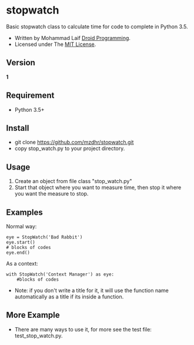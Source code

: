# stopwatch
Basic stopwatch class to calculate time for code to complete in Python 3.5.

* Written by Mohammad Laif [Droid Programming](droidprogramming.com).
* Licensed under The [MIT License](../master/LICENSE).


## Version
**1**


## Requirement
* Python 3.5+


## Install
* git clone https://github.com/mzdhr/stopwatch.git
* copy stop_watch.py to your project directory.


## Usage
1. Create an object from file class "stop_watch.py"
2. Start that object where you want to measure time, then stop it where you want the measure to stop.

## Examples
Normal way:
```
eye = StopWatch('Bad Rabbit')
eye.start()
# blocks of codes
eye.end()
```

As a context:
```
with StopWatch('Context Manager') as eye:
    #blocks of codes
```

* Note: if you don't write a title for it, it will use the function name automatically as a title if its inside a function.

## More Example
* There are many ways to use it, for more see the test file: test_stop_watch.py.
